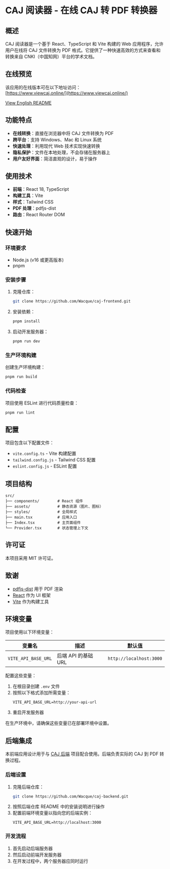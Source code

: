 # CAJ 阅读器 - 在线 CAJ 转 PDF 转换器

## 概述

CAJ 阅读器是一个基于 React、TypeScript 和 Vite 构建的 Web 应用程序，允许用户在线将 CAJ 文件转换为 PDF 格式。它提供了一种快速高效的方式来查看和转换来自 CNKI（中国知网）平台的学术文档。

## 在线预览

该应用的在线版本可在以下地址访问：  
[https://www.viewcaj.online/](https://www.viewcaj.online/)

[View English README](./README.md)

## 功能特点

- **在线转换**：直接在浏览器中将 CAJ 文件转换为 PDF
- **跨平台**：支持 Windows、Mac 和 Linux 系统
- **快速处理**：利用现代 Web 技术实现快速转换
- **隐私保护**：文件在本地处理，不会存储在服务器上
- **用户友好界面**：简洁直观的设计，易于操作

## 使用技术

- **前端**：React 18, TypeScript
- **构建工具**：Vite
- **样式**：Tailwind CSS
- **PDF 处理**：pdfjs-dist
- **路由**：React Router DOM

## 快速开始

### 环境要求

- Node.js (v16 或更高版本)
- pnpm

### 安装步骤

1. 克隆仓库：
   ```bash
   git clone https://github.com/Wacque/caj-frontend.git
   ```
2. 安装依赖：
   ```bash
   pnpm install
   ```
3. 启动开发服务器：
   ```bash
   pnpm run dev
   ```

### 生产环境构建

创建生产环境构建：

```bash
pnpm run build
```

### 代码检查

项目使用 ESLint 进行代码质量检查：

```bash
pnpm run lint
```

## 配置

项目包含以下配置文件：

- `vite.config.ts` - Vite 构建配置
- `tailwind.config.js` - Tailwind CSS 配置
- `eslint.config.js` - ESLint 配置

## 项目结构

```
src/
├── components/        # React 组件
├── assets/            # 静态资源（图片、图标）
├── styles/            # 全局样式
├── main.tsx           # 应用入口
├── Index.tsx          # 主页面组件
└── Provider.tsx       # 状态管理上下文
```

## 许可证

本项目采用 MIT 许可证。

## 致谢

- [pdfjs-dist](https://github.com/mozilla/pdfjs-dist) 用于 PDF 渲染
- [React](https://reactjs.org/) 作为 UI 框架
- [Vite](https://vitejs.dev/) 作为构建工具

## 环境变量

项目使用以下环境变量：

| 变量名              | 描述                | 默认值                  |
| ------------------- | ------------------- | ----------------------- |
| `VITE_API_BASE_URL` | 后端 API 的基础 URL | `http://localhost:3000` |

配置这些变量：

1. 在根目录创建 `.env` 文件
2. 按照以下格式添加所需变量：
   ```env
   VITE_API_BASE_URL=http://your-api-url
   ```
3. 重启开发服务器

在生产环境中，请确保这些变量已在部署环境中设置。

## 后端集成

本前端应用设计用于与 [CAJ 后端](https://github.com/Wacque/caj-backend.git) 项目配合使用。后端负责实际的 CAJ 到 PDF 转换过程。

### 后端设置

1. 克隆后端仓库：
   ```bash
   git clone https://github.com/Wacque/caj-backend.git
   ```
2. 按照后端仓库 README 中的安装说明进行操作
3. 配置前端环境变量以指向您的后端实例：
   ```env
   VITE_API_BASE_URL=http://localhost:3000
   ```

### 开发流程

1. 首先启动后端服务器
2. 然后启动前端开发服务器
3. 在开发过程中，两个服务器应同时运行
